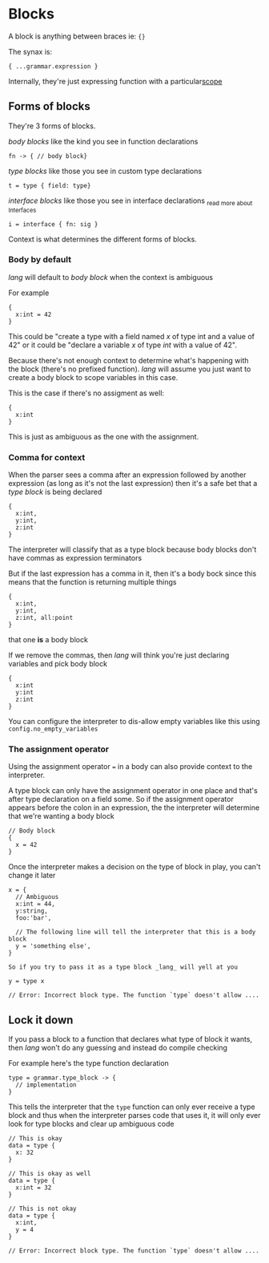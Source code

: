 # Blocks

A block is anything between braces ie: `{}`

The synax is:

```
{ ...grammar.expression }
```

Internally, they're just expressing function with a particular<a href="">scope</a>

## Forms of blocks

They're 3 forms of blocks.

_body blocks_ like the kind you see in function declarations

```
fn -> { // body block}
```

_type blocks_ like those you see in custom type declarations

```
t = type { field: type}
```

_interface blocks_ like those you see in interface declarations
<sub>read more about <a>Interfaces</a></sub>

```
i = interface { fn: sig }
```

Context is what determines the different forms of blocks.

### Body by default

_lang_ will default to
_body block_ when the context is ambiguous

For example

```
{
  x:int = 42
}
```

This could be "create a type with a field named
_x_ of type int and a value of 42" or it could be "declare a variable _x_ of
type _int_ with a value of 42".

Because there's not enough context to determine what's happening with the block
(there's no prefixed function). _lang_ will assume you just want to create a
body block to scope variables in this case.

This is the case if there's no assigment as well:

```
{
  x:int
}
```

This is just as ambiguous as the one with the assignment.

### Comma for context

When the parser sees a comma after an expression followed by another
expression (as long as it's not the last expression) then it's a safe bet that a
_type block_ is being declared

```
{
  x:int,
  y:int,
  z:int
}
```

The interpreter will classify that as a type block because body blocks don't have
commas as expression terminators

But if the last expression has a comma in it, then it's a body bock since this
means that the function is returning multiple things

```
{
  x:int,
  y:int,
  z:int, all:point
}
```

that one **is** a body block


If we remove the commas, then _lang_ will think you're just declaring variables
and pick body block

```
{
  x:int
  y:int
  z:int
}
```

You can configure the interpreter to dis-allow empty variables like this using
`config.no_empty_variables`


### The assignment operator

Using the assignment operator `=` in a body can also provide context to the
interpreter.

A type block can only have the assignment operator in one place and that's after
type declaration on a field some. So if the assignment operator appears before
the colon in an expression, the the interpreter will determine that we're
wanting a body block

```
// Body block
{
  x = 42
}
```

Once the interpreter makes a decision on the type of block in play, you can't change it later

```
x = {
  // Ambiguous
  x:int = 44,
  y:string,
  foo:'bar',

  // The following line will tell the interpreter that this is a body block
  y = 'something else',
}

So if you try to pass it as a type block _lang_ will yell at you

y = type x

// Error: Incorrect block type. The function `type` doesn't allow ....
```

## Lock it down

If you pass a block to a function that declares what type of block it wants,
then _lang_ won't do any guessing and instead do compile checking

For example here's the <a>type</a> function declaration

```
type = grammar.type_block -> {
  // implementation
}
```

This tells the interpreter that the `type` function can only ever receive a type
block and thus when the interpreter parses code that uses it, it will only ever
look for type blocks and clear up ambiguous code

```
// This is okay
data = type {
  x: 32
}

// This is okay as well
data = type {
  x:int = 32
}

// This is not okay
data = type { 
  x:int,
  y = 4
}

// Error: Incorrect block type. The function `type` doesn't allow ....
```
